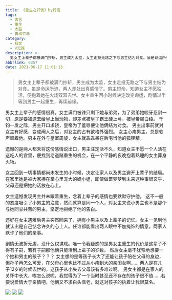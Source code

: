 ```yaml
---
title: 《重生之奸佞》by药渣
tags:
  - 古言
  - 重生
  - 太监
  - 青梅竹马
category:
  - 扫文
  - Ⅴ无推
description: >-
  男女主上辈子都被满门抄斩，男主成为太监，女主走投无路之下与男主结为对食。虽是命运所迫，两人却处出真感情了。男主短命，知道女主不愿独活，便抱着她在火场双双去世。女主重生回小时候决定改变命运，剧情过半等到男主一起重生，再续前缘。
abbrlink: 6357
date: 2021-06-17 11:01:13
---
```

<meta name="referrer" content="no-referrer" />

> 男女主上辈子都被满门抄斩，男主成为太监，女主走投无路之下与男主结为对食。虽是命运所迫，两人却处出真感情了。男主短命，知道女主不愿独活，便抱着她在火场双双去世。女主重生回小时候决定改变命运，剧情过半等到男主一起重生，再续前缘。

男女主上辈子的感情很真。女主满门被诛只剩下她与弟弟，为了弟弟她咬牙忍耐一切，原是要被送去给皇上当玩物，却差点被皇子霸王硬上弓，被皇帝赐白绫。
千钧一发之际，男主开口求饶，皇帝为了羞辱便让他俩结为对食。
男主出事前就对女主有好感，变成阉人之后，对女主的占有欲格外强烈。
女主心疼男主，总是软声顺着他。男主在外与皇室周旋，女主就乖乖呆在后宅当他的狐狸精。

遗憾的是两人都未将这份感情说出口，男主注定活不久，知道女主不愿一个人活在这吃人的宫里，便找到老道赌重生的机会，在一个平静的夜晚抱着熟睡的女主葬身火场。

女主回到一切事情都尚未发生的小时候，决定让家人以及男主避开上辈子的结局。
在家里她是被大家捧在掌心里宠大的嫡小姐，即使做噩梦梦到未来这种事很玄乎，父母还是把她的话放在心上。

女主遗憾发现男主并未跟着重生，念着上辈子的感情也要默默守护他。
这不一般的态度吸引了小男主的注意，然而就算是同一个人，对女主来说小男主也不是那个与她同甘共苦的男主，坚定地拒绝了他的告白。

还好在女主遇难后男主突然回来了，拥有小男主以及上辈子的记忆。女主一见到他就认出是自己惦念许久的心上人。任谁都能看出两人眼中不加掩饰的情意，两家人默许了他们的亲事。

剧情无波折无虐，没什么权谋戏。唯一令我疑惑的是男女主重生的代价是这辈子不得有子嗣，若有子嗣那他俩只能活到上辈子的岁数。
然后女主毫不犹豫地想要一个她和男主的孩子？？？
女主想的是等孩子长大了还能让孩子陪在父母的身边，但孙子再怎么可爱，在父母心里也比不过从小疼到大的亲闺女啊……
两人是在儿子12岁的时候去世的，这孩子从小失去父母该有多难过啊。
男女主都是在家人的关怀中长大，唉怎么说呢，我觉得为了一个当时甚至还不存在的孩子很不值……若要说爱情大于亲情吧，他俩又不求白头偕老，就这对孩子的执着让我很莫名。

![](https://ww1.sinaimg.cn/bmiddle/0069kFhhgy1grl8in3tphj30n01ds7wi.jpg)
![](https://ww2.sinaimg.cn/bmiddle/0069kFhhgy1grl8io38v1j30n01ds7wi.jpg)
![](https://ww1.sinaimg.cn/bmiddle/0069kFhhgy1grl8iovd4pj30n01ds7wi.jpg)